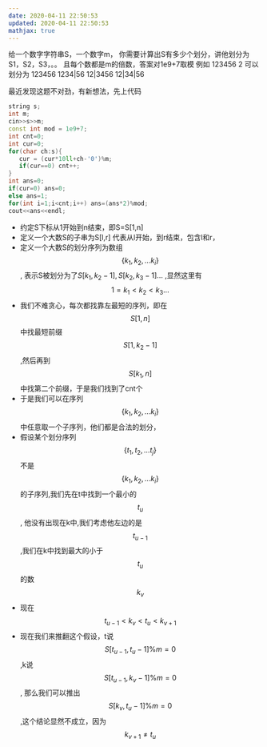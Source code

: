 ```yaml
---
date: 2020-04-11 22:50:53
updated: 2020-04-11 22:50:53
mathjax: true
---
```


给一个数字字符串S，一个数字m，
你需要计算出S有多少个划分，讲他划分为S1，S2，S3，。。 且每个数都是m的倍数，答案对1e9+7取模
例如 123456 2
可以划分为 
123456
1234|56
12|3456
12|34|56

 最近发现这题不对劲，有新想法，先上代码
```cpp
string s;
int m;
cin>>s>>m;
const int mod = 1e9+7;
int cnt=0;
int cur=0;
for(char ch:s){
   cur = (cur*10ll+ch-'0')%m;
   if(cur==0) cnt++;
}
int ans=0;
if(cur=0) ans=0;
else ans=1;
for(int i=1;i<cnt;i++) ans=(ans*2)%mod;
cout<<ans<<endl;
```

- 约定S下标从1开始到n结束，即S=S[1,n]
- 定义一个大数S的子串为S[l,r] 代表从l开始，到r结束，包含l和r， 
- 定义一个大数S的划分序列为数组$$\{k_1,k_2,...k_i\}$$, 表示S被划分为了$S[k_1,k_2-1],S[k_2,k_3-1]...$ ,显然这里有$$1=k_1\lt k_2\lt k_3...$$
- 我们不难贪心，每次都找靠左最短的序列，即在$$S[1,n]$$中找最短前缀$$S[1,k_2-1]$$,然后再到$$S[k_1,n]$$中找第二个前缀，于是我们找到了cnt个
- 于是我们可以在序列$$\{k_1,k_2,...k_i\}$$中任意取一个子序列，他们都是合法的划分，
- 假设某个划分序列$$\{t_1,t_2,...t_j\}$$不是$$\{k_1,k_2,...k_i\}$$的子序列,我们先在t中找到一个最小的$$t_u$$, 他没有出现在k中,我们考虑他左边的是$$t_{u-1}$$,我们在k中找到最大的小于$$t_u$$的数$$k_v$$
-  现在$$t_{u-1}\lt k_v\lt t_u\lt k_{v+1}$$
-  现在我们来推翻这个假设，t说$$S[t_{u-1},t_u-1]\%m=0$$,k说$$S[t_{u-1},k_v-1]\%m=0$$, 那么我们可以推出$$S[k_v,t_u-1]\%m=0$$,这个结论显然不成立，因为$$k_{v+1}\ne t_u$$
